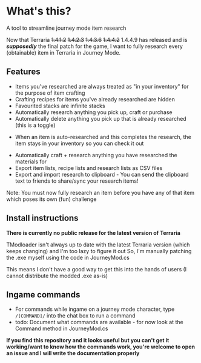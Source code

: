 # What's this?

A tool to streamline journey mode item research

Now that Terraria ~~1.4.1.2~~ ~~1.4.2.3~~ ~~1.4.3.6~~ ~~1.4.4.2~~ 1.4.4.9 has released and is ***supposedly*** the final patch for the game, I want to fully research every (obtainable) item in Terraria in Journey Mode.

## Features
- Items you've researched are always treated as "in your inventory" for the purpose of item crafting
- Crafting recipes for items you've already researched are hidden
- Favourited stacks are infinite stacks
- Automatically research anything you pick up, craft or purchase
- Automatically delete anything you pick up that is already researched (this is a toggle)
* When an item is auto-researched and this completes the research, the item stays in your inventory so you can check it out
- Automatically craft + research anything you have researched the materials for
- Export item lists, recipe lists and research lists as CSV files
- Export and import research to clipboard - You can send the clipboard text to friends to share/sync your research items!

Note: You must now fully research an item before you have any of that item which poses its own (fun) challenge

## Install instructions
**There is currently no public release for the latest version of Terraria**

TModloader isn't always up to date with the latest Terraria version (which keeps changing) and I'm too lazy to figure it out
So, I'm manually patching the .exe myself using the code in JourneyMod.cs

This means I don't have a good way to get this into the hands of users (I cannot distribute the modded .exe as-is)

## Ingame commands

* For commands while ingame on a journey mode character, type `/[COMMAND]/` into the chat box to run a command
* todo: Document what commands are available - for now look at the Command method in JourneyMod.cs

**If you find this repository and it looks useful but you can't get it working/want to know how the commands work, you're welcome to open an issue and I will write the documentation properly**
